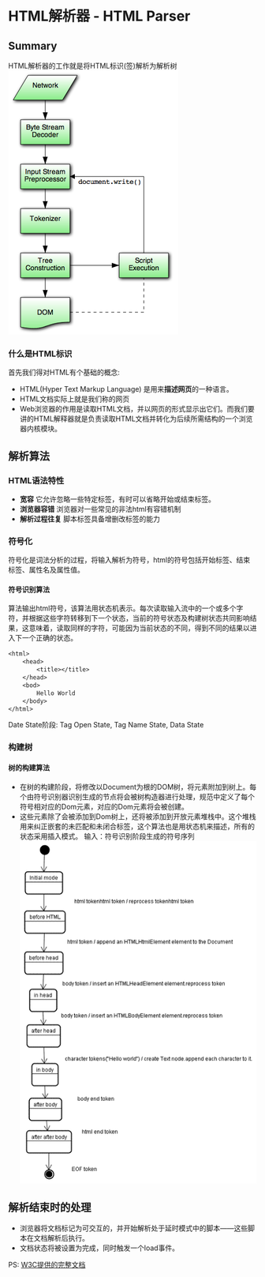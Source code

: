 # HTML解析器 - HTML Parser

## Summary
HTML解析器的工作就是将HTML标识(签)解析为解析树
![解析模型概述](images/parsing-model-overview.png)
### 什么是HTML标识
首先我们得对HTML有个基础的概念:
* HTML(Hyper Text Markup Language) 是用来**描述网页**的一种语言。
* HTML文档实际上就是我们称的网页
* Web浏览器的作用是读取HTML文档，并以网页的形式显示出它们。而我们要讲的HTML解释器就是负责读取HTML文档并转化为后续所需结构的一个浏览器内核模块。

## 解析算法

### HTML语法特性
* **宽容** 它允许忽略一些特定标签，有时可以省略开始或结束标签。
* **浏览器容错**  浏览器对一些常见的非法html有容错机制
* **解析过程往复** 脚本标签具备增删改标签的能力

### 符号化
符号化是词法分析的过程，将输入解析为符号，html的符号包括开始标签、结束标签、属性名及属性值。  

#### 符号识别算法
算法输出html符号，该算法用状态机表示。每次读取输入流中的一个或多个字符，并根据这些字符转移到下一个状态，当前的符号状态及构建树状态共同影响结果，这意味着，读取同样的字符，可能因为当前状态的不同，得到不同的结果以进入下一个正确的状态。
```
<html>
    <head>
        <title></title>
    </head>
    <bod>
        Hello World
    </body>
</html>
```
Date State阶段: Tag Open State, Tag Name State, Data State
### 构建树

#### 树的构建算法
* 在树的构建阶段，将修改以Document为根的DOM树，将元素附加到树上。每个由符号识别器识别生成的节点将会被树构造器进行处理，规范中定义了每个符号相对应的Dom元素，对应的Dom元素将会被创建。
* 这些元素除了会被添加到Dom树上，还将被添加到开放元素堆栈中。这个堆栈用来纠正嵌套的未匹配和未闭合标签，这个算法也是用状态机来描述，所有的状态采用插入模式。
输入：符号识别阶段生成的符号序列
![flow-image](images/1.gif)

## 解析结束时的处理
* 浏览器将文档标记为可交互的，并开始解析处于延时模式中的脚本——这些脚本在文档解析后执行。
* 文档状态将被设置为完成，同时触发一个load事件。

PS: [W3C提供的完整文档](https://www.w3.org/TR/html5/syntax.html#html-parser)